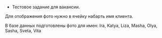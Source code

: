 * Тестовое задание для вакансии.

Для отображения фото нужно в ячейку набарть имя клиента.

В базе данных подготовлены фото для имен:
Ira, Katya, Liza, Masha, Olya, Sasha, Sveta, Vita